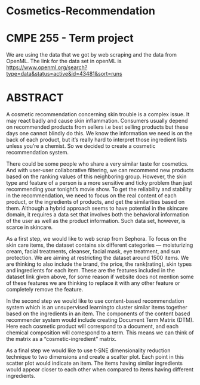 # Cosmetics-Recommendation
# CMPE 255 - Term project


We are using the data that we got by web scraping and the data from OpenML. The link for the data set in openML is https://www.openml.org/search?type=data&status=active&id=43481&sort=runs

# ABSTRACT

A cosmetic recommendation concerning skin trouble is a complex issue. It may react badly and cause skin inflammation. Consumers usually depend on recommended products from sellers i.e best selling products but these days one cannot blindly do this. We know the information we need is on the back of each product, but it’s really hard to interpret those ingredient lists unless you’re a chemist. So we decided to create a cosmetic recommendation system.

There could be some people who share a very similar taste for cosmetics. And with user-user collaborative filtering, we can recommend new products based on the ranking values of this neighboring group. However, the skin type and feature of a person is a more sensitive and ticky problem than just recommending your tonight’s movie show.  To get the reliability and stability in the recommendation, we need to focus on the real content of each product, or the ingredients of products, and get the similarities based on them. Although a hybrid approach seems to have potential in the skincare domain, it requires a data set that involves both the behavioral information of the user as well as the product information. Such data set, however, is scarce in skincare.

As a first step, we would like to web scrap from Sephora. To focus on the skin care items, the dataset contains six different categories — moisturizing cream, facial treatments, cleanser, facial mask, eye treatment, and sun protection. We are aiming at restricting the dataset around 1500 items. We are thinking to also include the brand, the price, the rank(rating), skin types and ingredients for each item. These are the features included in the dataset link given above, for some reason if website does not mention some of these features we are thinking to replace it with any other feature or completely remove the feature.

In the second step we would like to use content-based recommendation system which is an unsupervised learningto cluster similar items together based on the ingredients in an item. The components of the content based recommender system would include creating Document Term Matrix (DTM). Here each cosmetic product will correspond to a document, and each chemical composition will correspond to a term. This means we can think of the matrix as a “cosmetic-ingredient” matrix.

As a final step we would like to use t-SNE dimensionality reduction technique to two dimensions and create a scatter plot. Each point in this scatter plot would indicate an item. The items having similar ingredients would appear closer to each other when compared to items having different ingredients.
